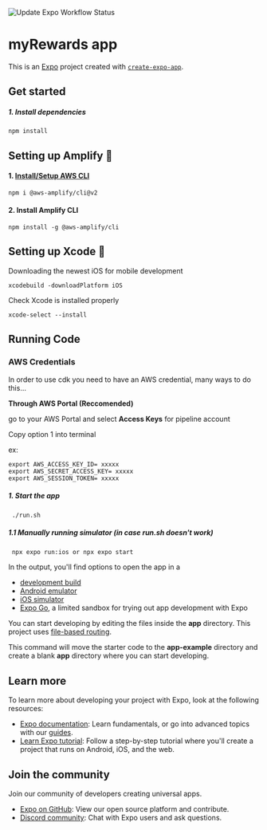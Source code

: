 ![Update Expo Workflow Status](https://github.com/My-Rewards/myRewardsApp/actions/workflows/Update_Expo.yml/badge.svg)


# myRewards app

This is an [Expo](https://expo.dev) project created with [`create-expo-app`](https://www.npmjs.com/package/create-expo-app).

## Get started

##### 1. Install dependencies

   ```
   npm install
   ```

## Setting up Amplify 🚧

#### 1. [Install/Setup AWS CLI](https://docs.aws.amazon.com/cli/v1/userguide/cli-chap-install.html)

```
npm i @aws-amplify/cli@v2
```

#### 2. Install Amplify CLI
```
npm install -g @aws-amplify/cli
```

## Setting up Xcode 🚧

Downloading the newest iOS for mobile development
```
xcodebuild -downloadPlatform iOS
```

Check Xcode is installed properly
```
xcode-select --install
```

## Running Code

### AWS Credentials

In order to use cdk you need to have an AWS credential, many ways to do this...

**Through AWS Portal (Reccomended)**

go to your AWS Portal and select **Access Keys** for pipeline account

Copy option 1 into terminal

ex:
```
export AWS_ACCESS_KEY_ID= xxxxx
export AWS_SECRET_ACCESS_KEY= xxxxx
export AWS_SESSION_TOKEN= xxxxx
```

##### 1. Start the app

   ```
    ./run.sh
   ```

##### 1.1 Manually running simulator (in case run.sh doesn't work)

   ```bash
    npx expo run:ios or npx expo start
   ```

In the output, you'll find options to open the app in a

- [development build](https://docs.expo.dev/develop/development-builds/introduction/)
- [Android emulator](https://docs.expo.dev/workflow/android-studio-emulator/)
- [iOS simulator](https://docs.expo.dev/workflow/ios-simulator/)
- [Expo Go](https://expo.dev/go), a limited sandbox for trying out app development with Expo

You can start developing by editing the files inside the **app** directory. This project uses [file-based routing](https://docs.expo.dev/router/introduction).

This command will move the starter code to the **app-example** directory and create a blank **app** directory where you can start developing.


## Learn more

To learn more about developing your project with Expo, look at the following resources:

- [Expo documentation](https://docs.expo.dev/): Learn fundamentals, or go into advanced topics with our [guides](https://docs.expo.dev/guides).
- [Learn Expo tutorial](https://docs.expo.dev/tutorial/introduction/): Follow a step-by-step tutorial where you'll create a project that runs on Android, iOS, and the web.

## Join the community

Join our community of developers creating universal apps.

- [Expo on GitHub](https://github.com/expo/expo): View our open source platform and contribute.
- [Discord community](https://chat.expo.dev): Chat with Expo users and ask questions.
